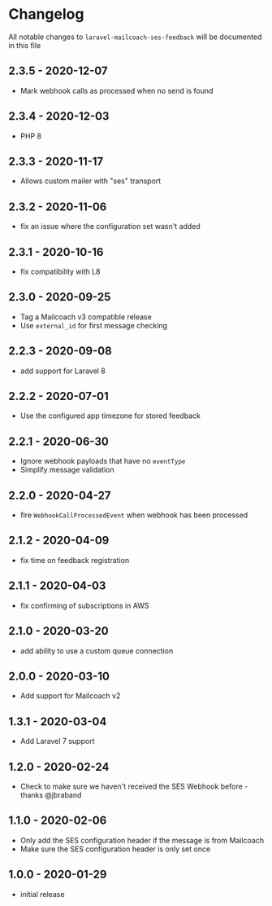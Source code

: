 # Changelog

All notable changes to `laravel-mailcoach-ses-feedback` will be documented in this file

## 2.3.5 - 2020-12-07

- Mark webhook calls as processed when no send is found

## 2.3.4 - 2020-12-03

- PHP 8 

## 2.3.3 - 2020-11-17

- Allows custom mailer with "ses" transport 

## 2.3.2 - 2020-11-06

- fix an issue where the configuration set wasn't added

## 2.3.1 - 2020-10-16

- fix compatibility with L8

## 2.3.0 - 2020-09-25

- Tag a Mailcoach v3 compatible release
- Use `external_id` for first message checking

## 2.2.3 - 2020-09-08

- add support for Laravel 8

## 2.2.2 - 2020-07-01

- Use the configured app timezone for stored feedback

## 2.2.1 - 2020-06-30

- Ignore webhook payloads that have no `eventType`
- Simplify message validation

## 2.2.0 - 2020-04-27

- fire `WebhookCallProcessedEvent` when webhook has been processed

## 2.1.2 - 2020-04-09

- fix time on feedback registration

## 2.1.1 - 2020-04-03

- fix confirming of subscriptions in AWS

## 2.1.0 - 2020-03-20

- add ability to use a custom queue connection

## 2.0.0 - 2020-03-10

- Add support for Mailcoach v2

## 1.3.1 - 2020-03-04

- Add Laravel 7 support

## 1.2.0 - 2020-02-24

- Check to make sure we haven't received the SES Webhook before - thanks @jbraband

## 1.1.0 - 2020-02-06

- Only add the SES configuration header if the message is from Mailcoach
- Make sure the SES configuration header is only set once 

## 1.0.0 - 2020-01-29

- initial release
